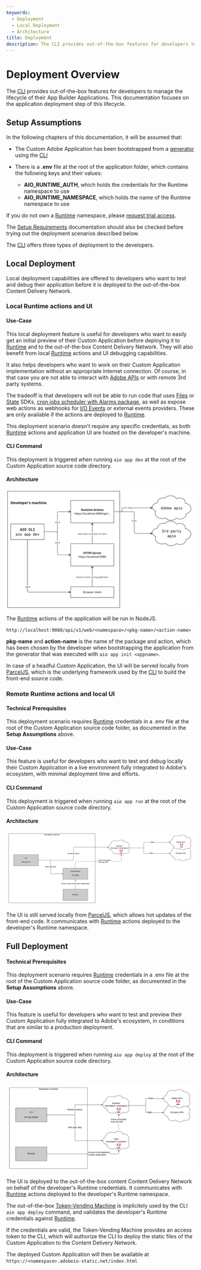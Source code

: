 ```yaml
---
keywords:
  - Deployment
  - Local Deployment
  - Architecture
title: Deployment
description: The CLI provides out-of-the-box features for developers to manage the lifecycle of their  App Builder Applications. This documentation focuses on the application deployment step of this lifecycle.
---
```


# Deployment Overview

The [CLI](https://github.com/adobe/aio-cli) provides out-of-the-box features for developers to manage the lifecycle of their  App Builder Applications. This documentation focuses on the application deployment step of this lifecycle.

## Setup Assumptions

In the following chapters of this documentation, it will be assumed that:

- The Custom Adobe Application has been bootstrapped from a [generator](https://github.com/adobe/generator-aio-app/) using the [CLI](https://github.com/adobe/aio-cli)
- There is a **.env** file at the root of the application folder, which contains the following keys and their values:

  - **AIO_RUNTIME_AUTH**, which holds the credentials for the Runtime namespace to use
  - **AIO_RUNTIME_NAMESPACE**, which holds the name of the Runtime namespace to use

If you do not own a [Runtime](https://developer.adobe.com/runtime) namespace, please [request trial access](https://developer.adobe.com/app-builder/trial/).

The [Setup Requirements](../../getting-started/index.md) documentation should also be checked before trying out the deployment scenarios described below.

The [CLI](https://github.com/adobe/aio-cli) offers three types of deployment to the developers.

## Local Deployment

Local deployment capabilities are offered to developers who want to test and debug their application before it is deployed to the out-of-the-box Content Delivery Network.

### Local Runtime actions and UI

#### Use-Case

This local deployment feature is useful for developers who want to easily get an initial preview of their Custom Application before deploying it to [Runtime](https://developer.adobe.com/runtime) and to the out-of-the-box Content Delivery Network. They will also benefit from local [Runtime](https://developer.adobe.com/runtime) actions and UI debugging capabilities.

It also helps developers who want to work on their Custom Application implementation without an appropriate Internet connection. Of course, in that case you are not able to interact with [Adobe APIs](https://developer.adobe.com/apis) or with remote 3rd party systems.

The tradeoff is that developers will not be able to run code that uses [Files](https://github.com/adobe/aio-lib-files) or [State](https://github.com/adobe/aio-lib-state) SDKs, [cron jobs scheduler with Alarms package](https://developer.adobe.com/app-builder/docs/resources/cron-jobs/), as well as expose web actions as webhooks for [I/O Events](https://developer.adobe.com/events) or external events providers. These are only available if the actions are deployed to [Runtime](https://developer.adobe.com/runtime).

This deployment scenario doesn't require any specific credentials, as both [Runtime](https://developer.adobe.com/runtime) actions and application UI are hosted on the developer's machine.

#### CLI Command

This deployment is triggered when running `aio app dev` at the root of the Custom Application source code directory.

#### Architecture

![Local Runtime Actions and UI](../../images/cli-dev.jpg)

The [Runtime](https://developer.adobe.com/runtime) actions of the application will be run in NodeJS.

```
http://localhost:9080/api/v1/web/<namespace>/<pkg-name>/<action-name>
```

**pkg-name** and **action-name** is the name of the package and action, which has been chosen by the developer when bootstrapping the application from the generator that was executed with `aio app init <appname>`.

In case of a headful Custom Application, the UI will be served locally from [ParcelJS](https://parceljs.org/features/cli), which is the underlying framework used by the [CLI](https://github.com/adobe/aio-cli) to build the front-end source code.

### Remote Runtime actions and local UI

#### Technical Prerequisites

This deployment scenario requires [Runtime](https://developer.adobe.com/runtime) credentials in a .env file at the root of the Custom Application source code folder, as documented in the **Setup Assumptions** above.

#### Use-Case

This feature is useful for developers who want to test and debug locally their Custom Application in a live environment fully integrated to Adobe's ecosystem, with minimal deployment time and efforts.

#### CLI Command

This deployment is triggered when running `aio app run` at the root of the Custom Application source code directory.

#### Architecture

![Remote Runtime Actions and local UI](../../images/remote-actions-local-ui.png)

The UI is still served locally from [ParcelJS](https://parceljs.org/features/cli/), which allows hot updates of the front-end code. It communicates with [Runtime](https://developer.adobe.com/runtime) actions deployed to the developer's Runtime namespace.

## Full Deployment

#### Technical Prerequisites

This deployment scenario requires [Runtime](https://developer.adobe.com/runtime) credentials in a .env file at the root of the Custom Application source code folder, as documented in the **Setup Assumptions** above.

#### Use-Case

This feature is useful for developers who want to test and preview their Custom Application fully integrated to Adobe's ecosystem, in conditions that are similar to a production deployment.

#### CLI Command

This deployment is triggered when running `aio app deploy` at the root of the Custom Application source code directory.

#### Architecture

![Remote Runtime Actions and UI](../../images/remote-actions-remote-ui.png)

The UI is deployed to the out-of-the-box content Content Delivery Network on behalf of the developer's Runtime credentials. It communicates with [Runtime](https://developer.adobe.com/runtime) actions deployed to the developer's Runtime namespace.

The out-of-the-box [Token-Vending Machine](https://github.com/adobe/aio-tvm) is implicitely used by the CLI `aio app deploy` command, and validates the developer's Runtime credentials against [Runtime](https://developer.adobe.com/runtime).

If the credentials are valid, the Token-Vending Machine provides an access token to the CLI, which will authorize the CLI to deploy the static files of the Custom Application to the Content Delivery Network.

The deployed Custom Application will then be available at `https://<namespace>.adobeio-static.net/index.html`